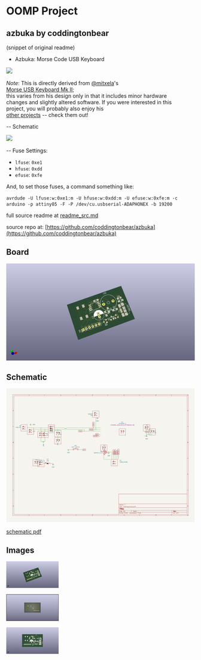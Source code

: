 # OOMP Project  
## azbuka  by coddingtonbear  
  
(snippet of original readme)  
  
- Azbuka: Morse Code USB Keyboard  
  
![](https://s3-us-west-2.amazonaws.com/coddingtonbear-public/github/azbuka/azbuka_2.0.jpg)  
  
*Note*: This is directly derived from [@mitxela](https://github.com/mitxela)'s  
[Morse USB Keyboard Mk II](https://mitxela.com/projects/morse_code_usb_keyboard_mk_ii);  
this varies from his design only in that it includes minor hardware  
changes and slightly altered software.  If you were interested in this  
project, you will probably also enjoy his  
[other projects](https://mitxela.com/projects/hardware) -- check them out!  
  
-- Schematic  
  
![](https://s3-us-west-2.amazonaws.com/coddingtonbear-public/github/azbuka/azbuka_2.0__schematic.svg)  
  
-- Fuse Settings:  
  
* `lfuse`: `0xe1`  
* `hfuse`: `0xdd`  
* `efuse`: `0xfe`  
  
And, to set those fuses, a command something like:  
  
```  
avrdude -U lfuse:w:0xe1:m -U hfuse:w:0xdd:m -U efuse:w:0xfe:m -c arduino -p attiny85 -F -P /dev/cu.usbserial-ADAPHONEX -b 19200  
```  
  
  full source readme at [readme_src.md](readme_src.md)  
  
source repo at: [https://github.com/coddingtonbear/azbuka](https://github.com/coddingtonbear/azbuka)  
## Board  
  
[![working_3d.png](working_3d_600.png)](working_3d.png)  
## Schematic  
  
[![working_schematic.png](working_schematic_600.png)](working_schematic.png)  
  
[schematic pdf](working_schematic.pdf)  
## Images  
  
[![working_3d.png](working_3d_140.png)](working_3d.png)  
  
[![working_3d_back.png](working_3d_back_140.png)](working_3d_back.png)  
  
[![working_3d_front.png](working_3d_front_140.png)](working_3d_front.png)  
